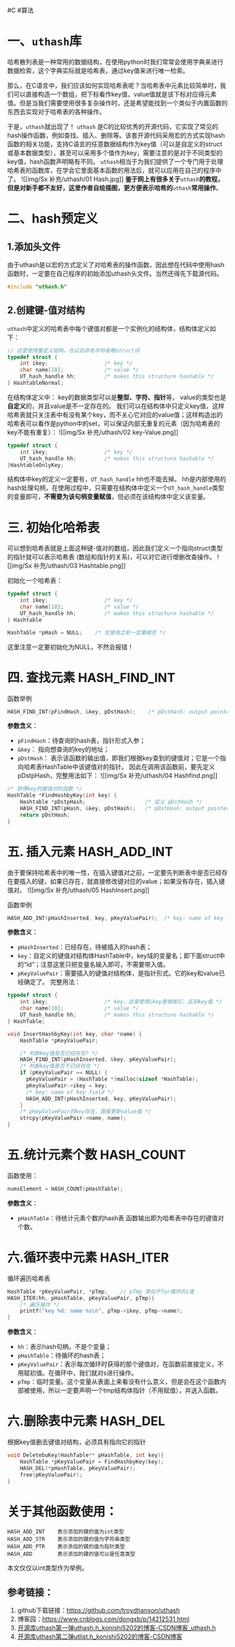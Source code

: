 #C #算法 
# 一、`uthash`库
哈希散列表是一种常用的数据结构，在使用python时我们常常会使用字典来进行数据检索，这个字典实际就是哈希表，通过key值来进行唯一检索。

那么，在C语言中，我们应该如何实现哈希表呢？当哈希表中元素比较简单时，我们可以直接构造一个数组，把下标看作key值，value值就是该下标对应得元素值。但是当我们需要使用很多复杂操作时，还是希望能找到一个类似于内置函数的东西去实现对于哈希表的各种操作。

于是，`uthash`就出现了！
`uthash` 是C的比较优秀的开源代码，它实现了常见的hash操作函数，例如查找、插入、删除等。该套开源代码采用宏的方式实现hash函数的相关功能，支持C语言的任意数据结构作为key值（可以是自定义的struct或基本数据类型），甚至可以采用多个值作为key，需要注意的是对于不同类型的key值，hash函数声明略有不同。
`uthash`相当于为我们提供了一个专门用于处理哈希表的函数库，在学会它里面基本函数的用法后，就可以应用在自己的程序中了。
![[img/Sx 补充/uthash/01 Hash.jpg]]
**鉴于网上有很多关于**`uthash`**的教程，但是对新手都不友好，这里作者自绘插图，更方便表示哈希的**`uthash`**常用操作**。

# 二、hash预定义
## 1.添加头文件
由于uthash是以宏的方式定义了对哈希表的操作函数，因此想在代码中使用hash函数时，一定要在自己程序的初始添加uthash头文件。当然还得先下载源代码。
```c
#include "uthash.h"
```

## 2.创建键-值对结构
`uthash`中定义的哈希表中每个键值对都是一个实例化的结构体，结构体定义如下：
```c
// 这里使用重定义结构，在以后命名中将省略struct词
typedef struct {
    int ikey;                  /* key */
    char name[10];             /* value */
    UT_hash_handle hh;         /* makes this structure hashable */
} HashtableNormal;
```
在结构体定义中：
key的数据类型可以是**整型、字符、指针**等，
value的类型也是**自定义**的，并且value是不一定存在的。
我们可以在结构体中只定义key值，这样哈希表就只关注表中有没有某个key，而不关心它对应的value值；这样构造出的哈希表可以看作是python中的set，可以保证内部无重复的元素（因为哈希表的key不能有重复）：
![[img/Sx 补充/uthash/02 key-Value.png]]

```c
typedef struct {
    int ikey;                  /* key */
    UT_hash_handle hh;         /* makes this structure hashable */
}HashtableOnlyKey;
```
结构体中key的定义一定要有，`UT_hash_handle` hh也不能去掉。
hh是内部使用的hash处理句柄，在使用过程中，只需要在结构体中定义一个`UT_hash_handle`类型的变量即可，**不需要为该句柄变量赋值**，但必须在该结构体中定义该变量。

# 三. 初始化哈希表
可以想到哈希表就是上面这种键-值对的数组，因此我们定义一个指向struct类型的指针就可以表示哈希表 (数组和指针的关系)，可以对它进行增删改查操作。
![[img/Sx 补充/uthash/03 Hashtable.png]]

初始化一个哈希表：
```c
typedef struct {
    int ikey;                  /* key */
    char name[10];             /* value */
    UT_hash_handle hh;         /* makes this structure hashable */
} Hashtable

HashTable *pHash = NULL;    /* 在使用之前一定要赋空 */
```
这里注意一定要初始化为NULL，不然会报错！

# 四. 查找元素 HASH_FIND_INT
函数举例
```c
HASH_FIND_INT(pFindHash, &key, pDstHash);    /* pDstHash: output pointer */
```
**参数含义**：
- `pFindHash`：待查询的hash表，指针形式入参；
- `&key`：     指向想查询的key的地址；
- `pDstHash`： 表示该函数的输出值，即我们根据key查到的键值对；它是一个指向哈希表HashTable中该键值对的指针。
因此在调用该函数前，要先定义pDstpHash，完整用法如下：
![[img/Sx 补充/uthash/04 Hashfind.png]]

```c
/* 获得key的键值对的函数 */
HashTable *FindHashbyKey(int key) {   
    Hashtable *pDstpHash;                   /* 定义 pDstHash */
    HASH_FIND_INT(pHash, &key, pDstHash);   /* pDstHash: output pointer */
    return pDstHash;
}
```

# 五. 插入元素 HASH_ADD_INT
由于要保持哈希表中的唯一性，在插入键值对之前，一定要先判断表中是否已经存在要插入的键，如果已存在，就直接修改键对应的value；如果没有存在，插入键值对。
![[img/Sx 补充/uthash/05 HashInsert.png]]

函数举例
```c
HASH_ADD_INT(pHashInserted, key, pKeyValuePair);  /* key: name of key field */
```
**参数含义**：
- `pHashInserted`：已经存在，待被插入的hash表；
- `key`：自定义的键值对结构体HashTable中，key域的变量名；即下面struct中的“id”；注意这里只把变量名输入即可，不需要带入值。
- `pKeyValuePair`：需要插入的键值对结构体，是指针形式。它的key和value已经确定了。
完整用法：
```c
typedef struct {
    int ikey;                  /* key，这里使用ikey是做索引，区别key值 */
    char name[10];             /* value */
    UT_hash_handle hh;         /* makes this structure hashable */
} HashTable;

void InsertHashbyKey(int key, char *name) {
    HashTable *pKeyValuePair;

    /* 判断key值是否已经存在? */
    HASH_FIND_INT(pHashInserted, &key, pKeyValuePair); 
    /* 判断key值是否不已经存在 */
    if (pKeyValuePair == NULL) {
      pKeyValuePair = (HashTable *)malloc(sizeof *HashTable);
      pKeyValuePair->ikey = key;
      /* key: name of key field */
      HASH_ADD_INT(pHashInserted, key, pKeyValuePair);  
    }
    /* pKeyValuePair的key存在，直接更新value值 */
    strcpy(pKeyValuePair->name, name);   
}
```

# 五.统计元素个数 HASH_COUNT
函数使用：
```c
numsElement = HASH_COUNT(pHashTable);
```
**参数含义**：
- `pHashTable`：待统计元素个数的hash表
函数输出即为哈希表中存在的键值对个数。

# 六.循环表中元素 HASH_ITER
循环遍历哈希表
```c
HashTable *pKeyValuePair, *pTmp;    // pTmp 类似于for循环的i值
HASH_ITER(hh, pHashTable, pKeyValuePair, pTmp){
    /* 遍历操作 */
    printf("key %d: name %s\n", pTmp->ikey, pTmp->name);
}
```
**参数含义**：
- `hh`：表示hash句柄，不是个变量；
- `pHashTable`：待循环的hash表；
- `pKeyValuePair`：表示每次循环时获得的那个键值对，在函数前直接定义，不用赋初值。在循环中，我们就对s进行操作。
- `pTmp`：临时变量。这个变量从表面上来看没有什么意义，但是会在这个函数内部被使用，所以一定要声明一个tmp结构体指针（不用赋值），并送入函数。

# 六.删除表中元素 HASH_DEL
根据key值删去键值对结构，必须具有指向它的指针
```c
void DeletebuKey(HashTable** pHashTable, int key){
    HashTable *pKeyValuePair = FindHashbyKey(key);
    HASH_DEL(*pHashTable, pKeyValuePair);
    free(pKeyValuePair);
}
```

# 关于其他函数使用：
```
HASH_ADD_INT    表示添加的键的值为int类型
HASH_ADD_STR    表示添加的键的值为字符串类型
HASH_ADD_PTR    表示添加的键的值为指针类型
HASH_ADD        表示添加的键的值可以是任意类型
```
本文仅仅以int类型作为举例。

## 参考链接：
1. github下载链接：https://github.com/troydhanson/uthash
2. 博客园：https://www.cnblogs.com/dongxb/p/14212531.html
3. [开源库uthash第一弹uthash.h_konishi5202的博客-CSDN博客_uthash.h](https://blog.csdn.net/a123441/article/details/89045293?utm_source=app&app_version=4.5.2)
4. [开源库uthash第二弹utlist.h_konishi5202的博客-CSDN博客](https://blog.csdn.net/a123441/article/details/90374650?spm=1001.2014.3001.5502)